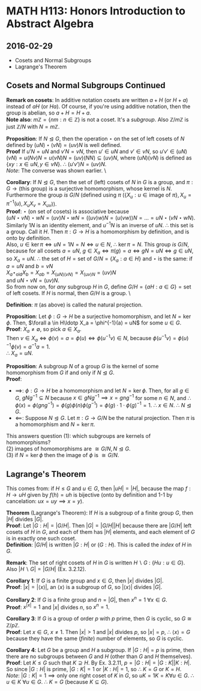 # MATH H113: Honors Introduction to Abstract Algebra
## 2016-02-29
- Cosets and Normal Subgroups
- Lagrange's Theorem

## Cosets and Normal Subgroups Continued
**Remark on cosets**: In additive notation cosets are written $a + H$ (or $H + a$) instead of $aH$ (or $Ha$). Of course, if you're using additive notation, then the group is abelian, so $a + H = H + a$. \
**Note also**: $m\mathbb{Z} = \{nm : n \in \mathbb{Z}\}$ is not a coset. It's a *subgroup*. Also $\mathbb{Z}/m\mathbb{Z}$ is just $\mathbb{Z}/N$ with $N = m\mathbb{Z}$.

**Proposition**: If $N \trianglelefteq G$, then the operation $\star$ on the set of left cosets of $N$ defined by $(uN) \star (vN) = (uv)N$ is well defined. \
**Proof** If $u'N = uN$ and $v'N = vN$, then $u' \in uN$ and $v' \in vN$, so $u'v' \in (uN)(vN) = u(Nv)N = u(vN)N = (uv)(NN) \subseteq (uv)N$, where $(uN)(vN)$ is defined as $\{xy : x \in uN, y \in vN\}$. $\therefore$ $(u'v')N = (uv)N$. \
*Note*: The converse was shown earlier. \

**Corollary**: If $N \trianglelefteq G$, then the set of (left) cosets of $N$ in $G$ is a group, and $\pi : G \to \text{(this group)}$ is a surjective homomorphism, whose kernel is $N$. Furthermore the group *is* $G/N$ (defined using $\pi$ ($\{X_u : u \in \text{image of $\pi$}\}, X_u = \pi^{-1}(u), X_uX_v = X_{uv}$)). \
**Proof**: $\star$ (on set of cosets) is associative because \
$(uN \star vN) \star wN = (uv)N \star wN = ((uv)w)N = (u(vw))N = \ldots = uN \star (vN \star wN)$. \
Similarly $1N$ is an identity element, and $u^{-1}N$ is an inverse of $uN$. $\therefore$ this set is a group. Call it $H$. Then $\pi : G \to H$ is a homomorphism by definition, and is onto by definition. \
Also, $u \in \ker{\pi} \iff uN = 1N = N \iff u \in N$, $\therefore$ $\ker{\pi} = N$. This group *is* $G/N$, because for all cosets $a = uN$, $g \in X_a \iff \pi(g) = a \iff gN = uN \iff g \in uN$, so $X_a = uN$. $\therefore$ the set of $H = \text{set of $G/N$} = \{X_a : a \in H\}$ and $\star$ is the same: if $a = uN$ and $b = vN$ \
$X_a \star_{\text{old}} X_b = X_{ab} = X_{(uN)(vN)} = X_{(uv)N} = (uv)N$ \
and $uN \star vN = (uv)N$. \
So from now on, for *any* subgroup $H$ in $G$, define $G/H = \{aH : a \in G\} = \text{set of left cosets}$. If $H$ is normal, then $G/H$ is a group. \

**Definition**: $\pi$ (as above) is called the natural projection.

**Proposition**: Let $\phi : G \to H$ be a surjective homomorphism, and let $N = \ker{\phi}$. Then, $\forall a \in H\ldotp X_a = \phi^{-1}(a) = uN$ for some $u \in G$. \
**Proof**: $X_a \neq \emptyset$, so pick $a \in X_a$. \
Then $v \in X_a \iff \phi(v) = a = \phi(u) \iff \phi(u^{-1}v) \in N$, because $\phi(u^{-1}v) = \phi(u)^{-1}\phi(v) = a^{-1}a = 1$. \
$\therefore$ $X_a = uN$.

**Proposition**: A subgroup $N$ of a group $G$ is the kernel of some homomorphism from $G$ if and only if $N \trianglelefteq G$. \
**Proof**:

- $\implies$: $\phi : G \to H$ be a homomorphism and let $N = \ker{\phi}$. Then, for all $g \in G$, $gNg^{-1} \subseteq N$ because $x \in gNg^{-1} \implies x = gng^{-1}$ for some $n \in N$, and $\therefore$ $\phi(x) = \phi(gng^{-1}) = \phi(g)\phi(n)\phi(g^{-1}) = \phi(g) \cdot 1 \cdot \phi(g)^{-1} = 1$. $\therefore$ $x \in N$. $\therefore$ $N \trianglelefteq G$.
- $\impliedby$: Suppose $N \trianglelefteq G$. Let $\pi : G \to G/N$ be the natural projection. Then $\pi$ is a homomorphism and $N = \ker{\pi}$.

This answers question (1): which subgroups are kernels of homomorphisms? \
(2) images of homomorphisms are $\cong G/N, N \trianglelefteq G$. \
(3) if $N = \ker{\phi}$ then the image of $\phi$ is $\cong G/N$.

## Lagrange's Theorem
This comes from: if $H \le G$ and $u \in G$, then $|uH| = |H|$, because the map $f: H \to uH$ given by $f(h) = uh$ is bijective (onto by definition and 1-1 by cancelation: $ux = uy \implies x = y$).

**Theorem** (Lagrange's Theorem): If $H$ is a subgroup of a finite group $G$, then $|H|$ divides $|G|$. \
**Proof**: Let $|G : H| = |G/H|$. Then $|G| = |G/H||H|$ because there are $|G/H|$ left cosets of $H$ in $G$, and each of them has $|H|$ elements, and each element of $G$ is in exactly one such coset. \
**Definition**: $|G/H|$ is written $|G : H|$ or $(G : H)$. This is called the *index* of $H$ in $G$.

**Remark**: The set of right cosets of $H$ in $G$ is written $H \backslash G$ : $\{Hu : u \in G\}$. Also $|H \backslash G| = |G/H|$ (Ex. 3.2.12).

**Corollary 1**: If $G$ is a finite group and $x \in G$, then $|x|$ divides $|G|$. \
**Proof**: $|x| = |\langle x \rangle|$, an $\langle x \rangle$ is a subgroup of $G$, so $|\langle x \rangle|$ divides $|G|$.

**Corollary 2**: If $G$ is a finite group and $n = |G|$, then $x^n = 1\ \forall x \in G$. \
**Proof**: $x^{|x|} = 1$ and $|x|$ divides $n$, so $x^n = 1$.

**Corollary 3**:  If $G$ is a group of order $p$ with $p$ prime, then $G$ is cyclic, so $G \cong \mathbb{Z}/p\mathbb{Z}$. \
**Proof**: Let $x \in G$, $x \neq 1$. Then $|x| > 1$ and $|x|$ divides $p$, so $|x| = p$, $\therefore$ $\langle x \rangle = G$ because they have the same (*finite*) number of elements, so $G$ is cyclic.

**Corollary 4**: Let $G$ be a group and $H$ a subgroup. If $|G : H| = p$ is prime, then there are no subgroups between $G$ and $H$ (other than $G$ and $H$ themselves). \
**Proof**: Let $K \le G$ such that $K \supseteq H$. By Ex. 3.2.11, $p = |G : H| = |G : K||K : H|$. So since $|G : H|$ is prime, $|G : K| = 1$ or $|K : H| = 1$, so $\therefore$ $K = G$ or $K = H$. \
*Note*: $|G : K| = 1 \implies \text{only one right coset of $K$ in $G$}$, so $uK = 1K = K \forall u \in G$. $\therefore$ $u \in K\ \forall u \in G$. $\therefore$ $K = G$ (because $K \subseteq G$).
